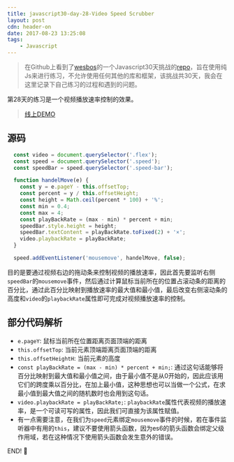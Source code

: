 ```yaml
---
title: javascript30-day-28-Video Speed Scrubber
layout: post
cdn: header-on
date: 2017-08-23 13:25:08
tags:
    - Javascript
---
```



> 在Github上看到了[wesbos](https://twitter.com/wesbos)的一个Javascript30天挑战的[repo](https://github.com/wesbos/JavaScript30)，旨在使用纯Js来进行练习，不允许使用任何其他的库和框架，该挑战共30天，我会在这里记录下自己练习的过程和遇到的问题。


第28天的练习是一个视频播放速率控制的效果。

> [线上DEMO](http://htmlpreview.github.io/?https://github.com/winar-jin/JavaScript30-Challenge/blob/master/28%20-%20Video%20Speed%20Controller/index.html)

## 源码
```javascript
  const video = document.querySelector('.flex');
  const speed = document.querySelector('.speed');
  const speedBar = speed.querySelector('.speed-bar');

  function handelMove(e) {
    const y = e.pageY - this.offsetTop;
    const percent = y / this.offsetHeight;
    const height = Math.ceil(percent * 100) + '%';
    const min = 0.4;
    const max = 4;
    const playBackRate = (max - min) * percent + min;
    speedBar.style.height = height;
    speedBar.textContent = playBackRate.toFixed(2) + '×';
    video.playbackRate = playBackRate;
  }

  speed.addEventListener('mousemove', handelMove, false);
```
目的是要通过视频右边的拖动条来控制视频的播放速率，因此首先要监听右侧`speedBar`的`mousemove`事件，然后通过计算鼠标当前所在的位置占滚动条的距离的百分比，通过此百分比映射到播放速率的最大值和最小值，最后改变右侧滚动条的高度和`video`的`playbackRate`属性即可完成对视频播放速率的控制。

## 部分代码解析
* `e.pageY`: 鼠标当前所在位置距离页面顶端的距离
* `this.offsetTop`: 当前元素顶端距离页面顶端的距离
* `this.offsetHeightH`: 当前元素的高度
* `const playBackRate = (max - min) * percent + min;`: 通过这句话能够将百分比映射到最大值和最小值之间，由于最小值不是从0开始的，因此应该用它们的跨度乘以百分比，在加上最小值，这种思想也可以当做一个公式，在求最小值到最大值之间的随机数时也会用到这句话。
* `video.playbackRate = playBackRate;`: `playbackRate`属性代表视频的播放速率，是一个可读可写的属性，因此我们可直接为该属性赋值。
* 有一点需要注意，在我们为`speed`元素绑定`mousemove`事件的时候，若在事件监听器中有用的`this`，建议不要使用箭头函数，因为es6的箭头函数会绑定父级作用域，若在这种情况下使用箭头函数会发生意外的错误。


END! 💯